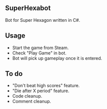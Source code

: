 SuperHexabot
------------

Bot for Super Hexagon written in C#. 

## Usage

* Start the game from Steam.
* Check "Play Game" in bot.
* Bot will pick up gameplay once it is entered.

## To do

* "Don't beat high scores" feature.
* "Die after X period" feature.
* Code cleanup.
* Comment cleanup.

